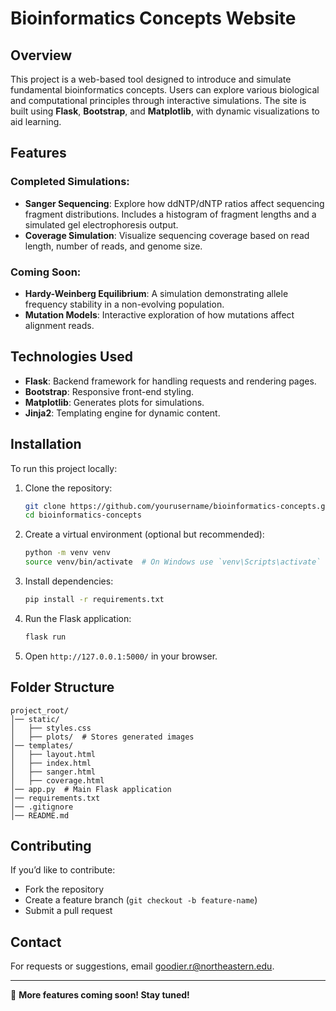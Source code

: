 # Bioinformatics Concepts Website

## Overview
This project is a web-based tool designed to introduce and simulate fundamental bioinformatics concepts. Users can explore various biological and computational principles through interactive simulations. The site is built using **Flask**, **Bootstrap**, and **Matplotlib**, with dynamic visualizations to aid learning.

## Features
### Completed Simulations:
- **Sanger Sequencing**: Explore how ddNTP/dNTP ratios affect sequencing fragment distributions. Includes a histogram of fragment lengths and a simulated gel electrophoresis output.
- **Coverage Simulation**: Visualize sequencing coverage based on read length, number of reads, and genome size.

### Coming Soon:
- **Hardy-Weinberg Equilibrium**: A simulation demonstrating allele frequency stability in a non-evolving population.
- **Mutation Models**: Interactive exploration of how mutations affect alignment reads.

## Technologies Used
- **Flask**: Backend framework for handling requests and rendering pages.
- **Bootstrap**: Responsive front-end styling.
- **Matplotlib**: Generates plots for simulations.
- **Jinja2**: Templating engine for dynamic content.

## Installation
To run this project locally:
1. Clone the repository:
   ```sh
   git clone https://github.com/yourusername/bioinformatics-concepts.git
   cd bioinformatics-concepts
   ```
2. Create a virtual environment (optional but recommended):
   ```sh
   python -m venv venv
   source venv/bin/activate  # On Windows use `venv\Scripts\activate`
   ```
3. Install dependencies:
   ```sh
   pip install -r requirements.txt
   ```
4. Run the Flask application:
   ```sh
   flask run
   ```
5. Open `http://127.0.0.1:5000/` in your browser.

## Folder Structure
```
project_root/
│── static/
│   ├── styles.css
│   ├── plots/  # Stores generated images
│── templates/
│   ├── layout.html
│   ├── index.html
│   ├── sanger.html
│   ├── coverage.html
│── app.py  # Main Flask application
│── requirements.txt
│── .gitignore
│── README.md
```

## Contributing
If you’d like to contribute:
- Fork the repository
- Create a feature branch (`git checkout -b feature-name`)
- Submit a pull request

## Contact
For requests or suggestions, email [goodier.r@northeastern.edu](mailto:goodier.r@northeastern.edu).

---
🚀 **More features coming soon! Stay tuned!**

